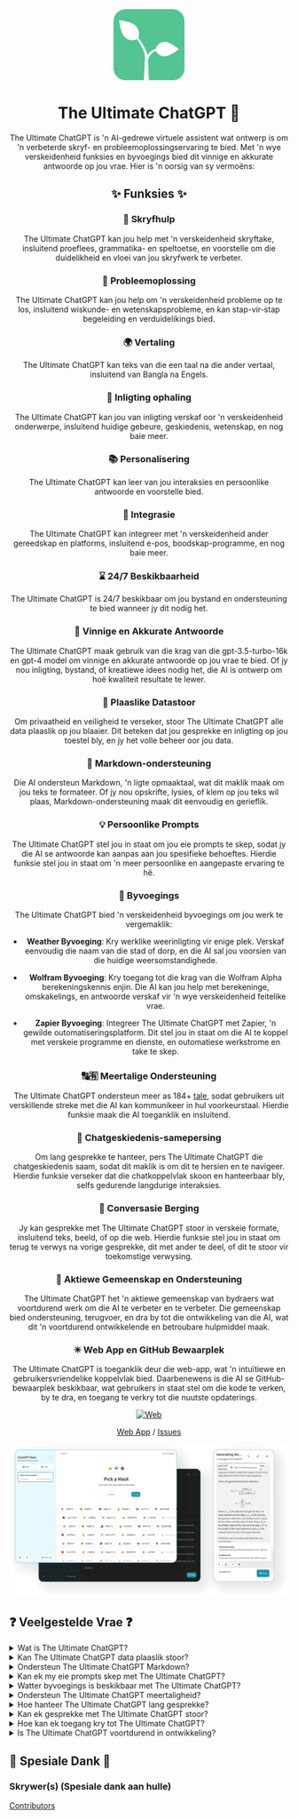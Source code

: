 <div align="center">
<img src="./docs/images/icon.png" alt="The Ultimate ChatGPT Icon"/>

<h1 align="center">The Ultimate ChatGPT 🌟</h1>

The Ultimate ChatGPT is 'n AI-gedrewe virtuele assistent wat ontwerp is om 'n verbeterde skryf- en probleemoplossingservaring te bied. Met 'n wye verskeidenheid funksies en byvoegings bied dit vinnige en akkurate antwoorde op jou vrae. Hier is 'n oorsig van sy vermoëns:

## ✨ Funksies ✨

### 📝 Skryfhulp
The Ultimate ChatGPT kan jou help met 'n verskeidenheid skryftake, insluitend proeflees, grammatika- en speltoetse, en voorstelle om die duidelikheid en vloei van jou skryfwerk te verbeter.

### 💭 Probleemoplossing
The Ultimate ChatGPT kan jou help om 'n verskeidenheid probleme op te los, insluitend wiskunde- en wetenskapsprobleme, en kan stap-vir-stap begeleiding en verduidelikings bied.

### 🌍 Vertaling
The Ultimate ChatGPT kan teks van die een taal na die ander vertaal, insluitend van Bangla na Engels.

### 📑 Inligting ophaling
The Ultimate ChatGPT kan jou van inligting verskaf oor 'n verskeidenheid onderwerpe, insluitend huidige gebeure, geskiedenis, wetenskap, en nog baie meer.

### 📚 Personalisering
The Ultimate ChatGPT kan leer van jou interaksies en persoonlike antwoorde en voorstelle bied.

### 📎 Integrasie
The Ultimate ChatGPT kan integreer met 'n verskeidenheid ander gereedskap en platforms, insluitend e-pos, boodskap-programme, en nog baie meer.

### ⌛ 24/7 Beskikbaarheid
The Ultimate ChatGPT is 24/7 beskikbaar om jou bystand en ondersteuning te bied wanneer jy dit nodig het.

### 🚀 Vinnige en Akkurate Antwoorde
The Ultimate ChatGPT maak gebruik van die krag van die gpt-3.5-turbo-16k en gpt-4 model om vinnige en akkurate antwoorde op jou vrae te bied. Of jy nou inligting, bystand, of kreatiewe idees nodig het, die AI is ontwerp om hoë kwaliteit resultate te lewer.

### 💾 Plaaslike Datastoor
Om privaatheid en veiligheid te verseker, stoor The Ultimate ChatGPT alle data plaaslik op jou blaaier. Dit beteken dat jou gesprekke en inligting op jou toestel bly, en jy het volle beheer oor jou data.

### 🔢 Markdown-ondersteuning
Die AI ondersteun Markdown, 'n ligte opmaaktaal, wat dit maklik maak om jou teks te formateer. Of jy nou opskrifte, lysies, of klem op jou teks wil plaas, Markdown-ondersteuning maak dit eenvoudig en gerieflik.

### 💡 Persoonlike Prompts
The Ultimate ChatGPT stel jou in staat om jou eie prompts te skep, sodat jy die AI se antwoorde kan aanpas aan jou spesifieke behoeftes. Hierdie funksie stel jou in staat om 'n meer persoonlike en aangepaste ervaring te hê.

### 🔆 Byvoegings
The Ultimate ChatGPT bied 'n verskeidenheid byvoegings om jou werk te vergemaklik:

- **Weather Byvoeging**: Kry werklike weerinligting vir enige plek. Verskaf eenvoudig die naam van die stad of dorp, en die AI sal jou voorsien van die huidige weersomstandighede.

- **Wolfram Byvoeging**: Kry toegang tot die krag van die Wolfram Alpha berekeningskennis enjin. Die AI kan jou help met berekeninge, omskakelings, en antwoorde verskaf vir 'n wye verskeidenheid feitelike vrae.

- **Zapier Byvoeging**: Integreer The Ultimate ChatGPT met Zapier, 'n gewilde outomatiseringsplatform. Dit stel jou in staat om die AI te koppel met verskeie programme en dienste, en outomatiese werkstrome en take te skep.

### 🔠🈶 Meertalige Ondersteuning
The Ultimate ChatGPT ondersteun meer as 184+ [tale](./SUPPORTED_LANGUAGES.md), sodat gebruikers uit verskillende streke met die AI kan kommunikeer in hul voorkeurstaal. Hierdie funksie maak die AI toeganklik en insluitend.

### 💬 Chatgeskiedenis-samepersing
Om lang gesprekke te hanteer, pers The Ultimate ChatGPT die chatgeskiedenis saam, sodat dit maklik is om dit te hersien en te navigeer. Hierdie funksie verseker dat die chatkoppelvlak skoon en hanteerbaar bly, selfs gedurende langdurige interaksies.

### 📂 Conversasie Berging
Jy kan gesprekke met The Ultimate ChatGPT stoor in verskeie formate, insluitend teks, beeld, of op die web. Hierdie funksie stel jou in staat om terug te verwys na vorige gesprekke, dit met ander te deel, of dit te stoor vir toekomstige verwysing.

### 🔑 Aktiewe Gemeenskap en Ondersteuning
The Ultimate ChatGPT het 'n aktiewe gemeenskap van bydraers wat voortdurend werk om die AI te verbeter en te verbeter. Die gemeenskap bied ondersteuning, terugvoer, en dra by tot die ontwikkeling van die AI, wat dit 'n voortdurend ontwikkelende en betroubare hulpmiddel maak.

### ✳ Web App en GitHub Bewaarplek
The Ultimate ChatGPT is toeganklik deur die web-app, wat 'n intuïtiewe en gebruikersvriendelike koppelvlak bied. Daarbenewens is die AI se GitHub-bewaarplek beskikbaar, wat gebruikers in staat stel om die kode te verken, by te dra, en toegang te verkry tot die nuutste opdaterings.

[![Web][Web-image]][web-url]

[Web App](https://chatgpt.kiask.xyz/) / [Issues](https://github.com/ki-ask/The-Ultimate-ChatGPT/issues)

[web-url]: https://chatgpt.kiask.xyz
   
[download-url]: https://github.com/ki-ask/The-Ultimate-ChatGPT/releases

[Web-image]: https://img.shields.io/badge/Web-PWA-orange?logo=microsoftedge

![cover](./docs/images/cover.png)

</div>

## ❓ Veelgestelde Vrae ❓

<details>
<summary>Wat is The Ultimate ChatGPT?</summary>
The Ultimate ChatGPT is 'n AI-gedrewe virtuele assistent wat vinnige en akkurate antwoorde op jou vrae bied en verskeie funksies en byvoegings bied om jou skryf- en probleemoplossingservaring te verbeter.
</details>

<details>
<summary>Kan The Ultimate ChatGPT data plaaslik stoor?</summary>
Ja, The Ultimate ChatGPT kan alle data plaaslik op jou blaaier stoor, om privaatheid en veiligheid te verseker.
</details>

<details>
<summary>Ondersteun The Ultimate ChatGPT Markdown?</summary>
Ja, The Ultimate ChatGPT ondersteun Markdown, wat jou in staat stel om jou teks te formateer en ryk inhoud te skep.
</details>

<details>
<summary>Kan ek my eie prompts skep met The Ultimate ChatGPT?</summary>
Ja, jy kan jou eie prompts skep en jou interaksies met The Ultimate ChatGPT aanpas.
</details>

<details>
<summary>Watter byvoegings is beskikbaar met The Ultimate ChatGPT?</summary>
The Ultimate ChatGPT bied byvoegings soos Weather, Wolfram, en Zapier aan om jou werk te vereenvoudig en ekstra funksionaliteit te bied.
</details>

<details>
<summary>Ondersteun The Ultimate ChatGPT meertaligheid?</summary>
Ja, The Ultimate ChatGPT het ingeboude prompts in verskeie tale, sodat jy kan kommunikeer in jou voorkeurstaal.
</details>

<details>
<summary>Hoe hanteer The Ultimate ChatGPT lang gesprekke?</summary>
The Ultimate ChatGPT pers chatgeskiedenis saam om lang gesprekke doeltreffend te hanteer en 'n naadlose ervaring te bied.
</details>

<details>
<summary>Kan ek gesprekke met The Ultimate ChatGPT stoor?</summary>
Ja, jy kan gesprekke stoor in teks, beeld, of op die web deur die KiAsk Share-funksie te gebruik.
</details>

<details>
<summary>Hoe kan ek toegang kry tot The Ultimate ChatGPT?</summary>
The Ultimate ChatGPT is beskikbaar as 'n web-app, en jy kan ook toegang kry tot die GitHub-bewaarplek vir ondersteuning en ekstra funksies.
</details>

<details>
<summary>Is The Ultimate ChatGPT voortdurend in ontwikkeling?</summary>
Ja, The Ultimate ChatGPT is voortdurend in ontwikkeling met opdaterings en verbeterings, en dit het 'n aktiewe gemeenskap van bydraers.
</details>

## 🎉 Spesiale Dank 🎉

### Skrywer(s) (Spesiale dank aan hulle)

[Contributors](https://github.com/Yidadaa/ChatGPT-Next-Web/graphs/contributors)

